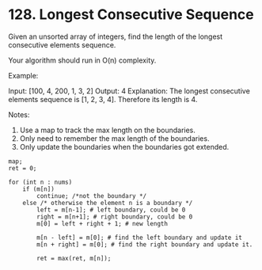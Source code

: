# 128. Longest Consecutive Sequence

Given an unsorted array of integers, find the length of the longest consecutive elements sequence.

Your algorithm should run in O(n) complexity.

Example:

Input: [100, 4, 200, 1, 3, 2]
Output: 4
Explanation: The longest consecutive elements sequence is [1, 2, 3, 4]. Therefore its length is 4.


Notes:

1. Use a map to track the max length on the boundaries.
2. Only need to remember the max length of the boundaries.
3. Only update the boundaries when the boundaries got extended.

```
map;
ret = 0;

for (int n : nums)
    if (m[n]) 
        continue; /*not the boundary */
    else /* otherwise the element n is a boundary */
        left = m[n-1]; # left boundary, could be 0
        right = m[n+1]; # right boundary, could be 0
        m[0] = left + right + 1; # new length

        m[n - left] = m[0]; # find the left boundary and update it
        m[n + right] = m[0]; # find the right boundary and update it.

        ret = max(ret, m[n]);
```


